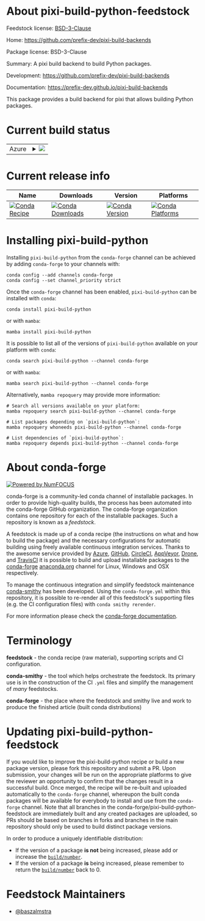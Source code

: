 About pixi-build-python-feedstock
=================================

Feedstock license: [BSD-3-Clause](https://github.com/conda-forge/pixi-build-python-feedstock/blob/main/LICENSE.txt)

Home: https://github.com/prefix-dev/pixi-build-backends

Package license: BSD-3-Clause

Summary: A pixi build backend to build Python packages.

Development: https://github.com/prefix-dev/pixi-build-backends

Documentation: https://prefix-dev.github.io/pixi-build-backends

This package provides a build backend for pixi that allows building Python packages.

Current build status
====================


<table>
    
  <tr>
    <td>Azure</td>
    <td>
      <details>
        <summary>
          <a href="https://dev.azure.com/conda-forge/feedstock-builds/_build/latest?definitionId=26244&branchName=main">
            <img src="https://dev.azure.com/conda-forge/feedstock-builds/_apis/build/status/pixi-build-python-feedstock?branchName=main">
          </a>
        </summary>
        <table>
          <thead><tr><th>Variant</th><th>Status</th></tr></thead>
          <tbody><tr>
              <td>linux_64</td>
              <td>
                <a href="https://dev.azure.com/conda-forge/feedstock-builds/_build/latest?definitionId=26244&branchName=main">
                  <img src="https://dev.azure.com/conda-forge/feedstock-builds/_apis/build/status/pixi-build-python-feedstock?branchName=main&jobName=linux&configuration=linux%20linux_64_" alt="variant">
                </a>
              </td>
            </tr><tr>
              <td>linux_aarch64</td>
              <td>
                <a href="https://dev.azure.com/conda-forge/feedstock-builds/_build/latest?definitionId=26244&branchName=main">
                  <img src="https://dev.azure.com/conda-forge/feedstock-builds/_apis/build/status/pixi-build-python-feedstock?branchName=main&jobName=linux&configuration=linux%20linux_aarch64_" alt="variant">
                </a>
              </td>
            </tr><tr>
              <td>linux_ppc64le</td>
              <td>
                <a href="https://dev.azure.com/conda-forge/feedstock-builds/_build/latest?definitionId=26244&branchName=main">
                  <img src="https://dev.azure.com/conda-forge/feedstock-builds/_apis/build/status/pixi-build-python-feedstock?branchName=main&jobName=linux&configuration=linux%20linux_ppc64le_" alt="variant">
                </a>
              </td>
            </tr><tr>
              <td>osx_64</td>
              <td>
                <a href="https://dev.azure.com/conda-forge/feedstock-builds/_build/latest?definitionId=26244&branchName=main">
                  <img src="https://dev.azure.com/conda-forge/feedstock-builds/_apis/build/status/pixi-build-python-feedstock?branchName=main&jobName=osx&configuration=osx%20osx_64_" alt="variant">
                </a>
              </td>
            </tr><tr>
              <td>osx_arm64</td>
              <td>
                <a href="https://dev.azure.com/conda-forge/feedstock-builds/_build/latest?definitionId=26244&branchName=main">
                  <img src="https://dev.azure.com/conda-forge/feedstock-builds/_apis/build/status/pixi-build-python-feedstock?branchName=main&jobName=osx&configuration=osx%20osx_arm64_" alt="variant">
                </a>
              </td>
            </tr><tr>
              <td>win_64</td>
              <td>
                <a href="https://dev.azure.com/conda-forge/feedstock-builds/_build/latest?definitionId=26244&branchName=main">
                  <img src="https://dev.azure.com/conda-forge/feedstock-builds/_apis/build/status/pixi-build-python-feedstock?branchName=main&jobName=win&configuration=win%20win_64_" alt="variant">
                </a>
              </td>
            </tr>
          </tbody>
        </table>
      </details>
    </td>
  </tr>
</table>

Current release info
====================

| Name | Downloads | Version | Platforms |
| --- | --- | --- | --- |
| [![Conda Recipe](https://img.shields.io/badge/recipe-pixi--build--python-green.svg)](https://anaconda.org/conda-forge/pixi-build-python) | [![Conda Downloads](https://img.shields.io/conda/dn/conda-forge/pixi-build-python.svg)](https://anaconda.org/conda-forge/pixi-build-python) | [![Conda Version](https://img.shields.io/conda/vn/conda-forge/pixi-build-python.svg)](https://anaconda.org/conda-forge/pixi-build-python) | [![Conda Platforms](https://img.shields.io/conda/pn/conda-forge/pixi-build-python.svg)](https://anaconda.org/conda-forge/pixi-build-python) |

Installing pixi-build-python
============================

Installing `pixi-build-python` from the `conda-forge` channel can be achieved by adding `conda-forge` to your channels with:

```
conda config --add channels conda-forge
conda config --set channel_priority strict
```

Once the `conda-forge` channel has been enabled, `pixi-build-python` can be installed with `conda`:

```
conda install pixi-build-python
```

or with `mamba`:

```
mamba install pixi-build-python
```

It is possible to list all of the versions of `pixi-build-python` available on your platform with `conda`:

```
conda search pixi-build-python --channel conda-forge
```

or with `mamba`:

```
mamba search pixi-build-python --channel conda-forge
```

Alternatively, `mamba repoquery` may provide more information:

```
# Search all versions available on your platform:
mamba repoquery search pixi-build-python --channel conda-forge

# List packages depending on `pixi-build-python`:
mamba repoquery whoneeds pixi-build-python --channel conda-forge

# List dependencies of `pixi-build-python`:
mamba repoquery depends pixi-build-python --channel conda-forge
```


About conda-forge
=================

[![Powered by
NumFOCUS](https://img.shields.io/badge/powered%20by-NumFOCUS-orange.svg?style=flat&colorA=E1523D&colorB=007D8A)](https://numfocus.org)

conda-forge is a community-led conda channel of installable packages.
In order to provide high-quality builds, the process has been automated into the
conda-forge GitHub organization. The conda-forge organization contains one repository
for each of the installable packages. Such a repository is known as a *feedstock*.

A feedstock is made up of a conda recipe (the instructions on what and how to build
the package) and the necessary configurations for automatic building using freely
available continuous integration services. Thanks to the awesome service provided by
[Azure](https://azure.microsoft.com/en-us/services/devops/), [GitHub](https://github.com/),
[CircleCI](https://circleci.com/), [AppVeyor](https://www.appveyor.com/),
[Drone](https://cloud.drone.io/welcome), and [TravisCI](https://travis-ci.com/)
it is possible to build and upload installable packages to the
[conda-forge](https://anaconda.org/conda-forge) [anaconda.org](https://anaconda.org/)
channel for Linux, Windows and OSX respectively.

To manage the continuous integration and simplify feedstock maintenance
[conda-smithy](https://github.com/conda-forge/conda-smithy) has been developed.
Using the ``conda-forge.yml`` within this repository, it is possible to re-render all of
this feedstock's supporting files (e.g. the CI configuration files) with ``conda smithy rerender``.

For more information please check the [conda-forge documentation](https://conda-forge.org/docs/).

Terminology
===========

**feedstock** - the conda recipe (raw material), supporting scripts and CI configuration.

**conda-smithy** - the tool which helps orchestrate the feedstock.
                   Its primary use is in the construction of the CI ``.yml`` files
                   and simplify the management of *many* feedstocks.

**conda-forge** - the place where the feedstock and smithy live and work to
                  produce the finished article (built conda distributions)


Updating pixi-build-python-feedstock
====================================

If you would like to improve the pixi-build-python recipe or build a new
package version, please fork this repository and submit a PR. Upon submission,
your changes will be run on the appropriate platforms to give the reviewer an
opportunity to confirm that the changes result in a successful build. Once
merged, the recipe will be re-built and uploaded automatically to the
`conda-forge` channel, whereupon the built conda packages will be available for
everybody to install and use from the `conda-forge` channel.
Note that all branches in the conda-forge/pixi-build-python-feedstock are
immediately built and any created packages are uploaded, so PRs should be based
on branches in forks and branches in the main repository should only be used to
build distinct package versions.

In order to produce a uniquely identifiable distribution:
 * If the version of a package **is not** being increased, please add or increase
   the [``build/number``](https://docs.conda.io/projects/conda-build/en/latest/resources/define-metadata.html#build-number-and-string).
 * If the version of a package **is** being increased, please remember to return
   the [``build/number``](https://docs.conda.io/projects/conda-build/en/latest/resources/define-metadata.html#build-number-and-string)
   back to 0.

Feedstock Maintainers
=====================

* [@baszalmstra](https://github.com/baszalmstra/)


<!-- dummy commit to enable rerendering -->

